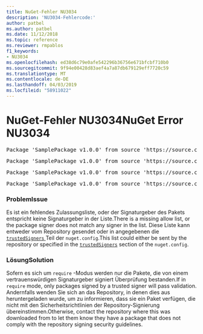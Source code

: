 ```yaml
---
title: NuGet-Fehler NU3034
description: 'NU3034-Fehlercode:'
author: patbel
ms.author: patbel
ms.date: 11/12/2018
ms.topic: reference
ms.reviewer: rmpablos
f1_keywords:
- NU3034
ms.openlocfilehash: ed38d6c79e0afe542296b36756e671bfcbf710b0
ms.sourcegitcommit: 9f94e00428d83aef4a7a87db679129eff7720c59
ms.translationtype: MT
ms.contentlocale: de-DE
ms.lasthandoff: 04/03/2019
ms.locfileid: "58911022"
---
```

# <a name="nuget-error-nu3034"></a><span data-ttu-id="d516e-103">NuGet-Fehler NU3034</span><span class="sxs-lookup"><span data-stu-id="d516e-103">NuGet Error NU3034</span></span>

<pre>Package 'SamplePackage v1.0.0' from source 'https://source.com/index.json': signatureValidationMode is set to require, so packages are allowed only if signed by trusted signers; however, no trusted signers were specified.</pre>
<pre>Package 'SamplePackage v1.0.0' from source 'https://source.com/index.json': The package signature certificate fingerprint does not match any certificate fingerprint in the allow list.</pre>
<pre>Package 'SamplePackage v1.0.0' from source 'https://source.com/index.json': This repository indicated that all its packages are repository signed; however, it listed no signing certificates.</pre>
<pre>Package 'SamplePackage v1.0.0' from source 'https://source.com/index.json': This package was not repository signed with a certificate listed by this repository.</pre>

### <a name="issue"></a><span data-ttu-id="d516e-104">Problem</span><span class="sxs-lookup"><span data-stu-id="d516e-104">Issue</span></span>

<span data-ttu-id="d516e-105">Es ist ein fehlendes Zulassungsliste, oder der Signaturgeber des Pakets entspricht keine Signaturgeber in der Liste.</span><span class="sxs-lookup"><span data-stu-id="d516e-105">There is a missing allow list, or the package signer does not match any signer in the list.</span></span> <span data-ttu-id="d516e-106">Diese Liste kann entweder vom Repository gesendet oder in angegebenen die [ `trustedSigners` ](../nuget-config-file.md#trustedsigners-section) Teil der `nuget.config`.</span><span class="sxs-lookup"><span data-stu-id="d516e-106">This list could either be sent by the repository or specified in the [`trustedSigners`](../nuget-config-file.md#trustedsigners-section) section of the `nuget.config`.</span></span>

### <a name="solution"></a><span data-ttu-id="d516e-107">Lösung</span><span class="sxs-lookup"><span data-stu-id="d516e-107">Solution</span></span>

<span data-ttu-id="d516e-108">Sofern es sich um `require` -Modus werden nur die Pakete, die von einem vertrauenswürdigen Signaturgeber signiert Überprüfung bestanden.</span><span class="sxs-lookup"><span data-stu-id="d516e-108">If in `require` mode, only packages signed by a trusted signer will pass validation.</span></span> <span data-ttu-id="d516e-109">Andernfalls wenden Sie sich an das Repository, in denen dies aus heruntergeladen wurde, um zu informieren, dass sie ein Paket verfügen, die nicht mit den Sicherheitsrichtlinien der Repository-Signierung übereinstimmen.</span><span class="sxs-lookup"><span data-stu-id="d516e-109">Otherwise, contact the repository where this was downloaded from to let them know they have a package that does not comply with the repository signing security guidelines.</span></span>
